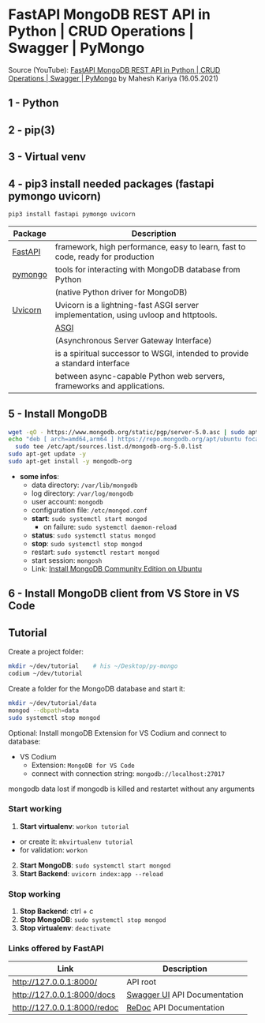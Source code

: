 # FastAPI MongoDB REST API in Python | CRUD Operations | Swagger | PyMongo

Source (YouTube): [FastAPI MongoDB REST API in Python | CRUD Operations | Swagger | PyMongo](https://youtu.be/G7hZlOLhhMY) by Mahesh Kariya (16.05.2021)

## 1 - Python

## 2 - pip(3)

## 3 - Virtual venv

## 4 - pip3 install needed packages (fastapi pymongo uvicorn)

```bash
pip3 install fastapi pymongo uvicorn
```

| Package                                      | Description                                                                         |
|----------------------------------------------|-------------------------------------------------------------------------------------|
| [FastAPI](https://fastapi.tiangolo.com/)     | framework, high performance, easy to learn, fast to code, ready for production      |
| [pymongo](https://pypi.org/project/pymongo/) | tools for interacting with MongoDB database from Python                             |
|                                              | (native Python driver for MongoDB)                                                  |
| [Uvicorn](https://www.uvicorn.org/)          | Uvicorn is a lightning-fast ASGI server implementation, using uvloop and httptools. |
|                                              | [ASGI](https://asgi.readthedocs.io/en/latest/)                                      |
|                                              | (Asynchronous Server Gateway Interface)                                             |
|                                              | is a spiritual successor to WSGI, intended to provide a standard interface          |
|                                              | between async-capable Python web servers, frameworks and applications.              |

## 5 - Install MongoDB

```bash
wget -qO - https://www.mongodb.org/static/pgp/server-5.0.asc | sudo apt-key add -
echo "deb [ arch=amd64,arm64 ] https://repo.mongodb.org/apt/ubuntu focal/mongodb-org/5.0 multiverse" | \
  sudo tee /etc/apt/sources.list.d/mongodb-org-5.0.list
sudo apt-get update -y
sudo apt-get install -y mongodb-org
```

- **some infos**:
  - data directory: `/var/lib/mongodb`
  - log directory:  `/var/log/mongodb`
  - user account: `mongodb`
  - configuration file: `/etc/mongod.conf`
  - **start**: `sudo systemctl start mongod`
      - on failure: `sudo systemctl daemon-reload`
  - **status**: `sudo systemctl status mongod`
  - **stop**: `sudo systemctl stop mongod`
  - restart: `sudo systemctl restart mongod`
  - start session: `mongosh`
  - Link: [Install MongoDB Community Edition on Ubuntu](https://docs.mongodb.com/manual/tutorial/install-mongodb-on-ubuntu/)

## 6 - Install MongoDB client from VS Store in VS Code

## Tutorial

Create a project folder:
```bash
mkdir ~/dev/tutorial    # his ~/Desktop/py-mongo
codium ~/dev/tutorial
```

Create a folder for the MongoDB database and start it:
```bash
mkdir ~/dev/tutorial/data
mongod --dbpath=data
sudo systemctl stop mongod
```

Optional: Install mongoDB Extension for VS Codium and connect to database:

- VS Codium
  - Extension: `MongoDB for VS Code`
  - connect with connection string: `mongodb://localhost:27017`

mongodb data lost if mongodb is killed and restartet without any arguments

### Start working

1. **Start virtualenv**: `workon tutorial`
  - or create it: `mkvirtualenv tutorial`
  - for validation: `workon`
2. **Start MongoDB**: `sudo systemctl start mongod`
3. **Start Backend**: `uvicorn index:app --reload`

### Stop working

1. **Stop Backend**: ctrl + c
2. **Stop MongoDB**: `sudo systemctl stop mongod`
3. **Stop virtualenv**: `deactivate`

### Links offered by FastAPI

| Link                        | Description                                                          |
| --------------------------- | -------------------------------------------------------------------- |
| http://127.0.0.1:8000/      | API root                                                             |
| http://127.0.0.1:8000/docs  | [Swagger UI](https://swagger.io/tools/swagger-ui/) API Documentation |
| http://127.0.0.1:8000/redoc | [ReDoc](https://redoc.ly/redoc) API Documentation                    |
